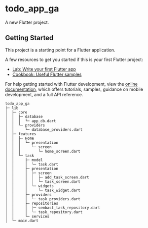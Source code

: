 # todo_app_ga

A new Flutter project.

## Getting Started

This project is a starting point for a Flutter application.

A few resources to get you started if this is your first Flutter project:

- [Lab: Write your first Flutter app](https://docs.flutter.dev/get-started/codelab)
- [Cookbook: Useful Flutter samples](https://docs.flutter.dev/cookbook)

For help getting started with Flutter development, view the
[online documentation](https://docs.flutter.dev/), which offers tutorials,
samples, guidance on mobile development, and a full API reference.

```
todo_app_ga
├─ lib
│  ├─ core
│  │  ├─ database
│  │  │  └─ app_db.dart
│  │  └─ providers
│  │     └─ database_providers.dart
│  ├─ features
│  │  ├─ Home
│  │  │  └─ presentation
│  │  │     └─ screen
│  │  │        └─ home_screen.dart
│  │  └─ task
│  │     ├─ model
│  │     │  └─ task.dart
│  │     ├─ presentation
│  │     │  ├─ screen
│  │     │  │  ├─ add_task_screen.dart
│  │     │  │  └─ task_screen.dart
│  │     │  └─ widgets
│  │     │     └─ task_widget.dart
│  │     ├─ providers
│  │     │  └─ task_providers.dart
│  │     ├─ repositories
│  │     │  ├─ sembast_task_repository.dart
│  │     │  └─ task_repository.dart
│  │     └─ services
│  └─ main.dart
```
